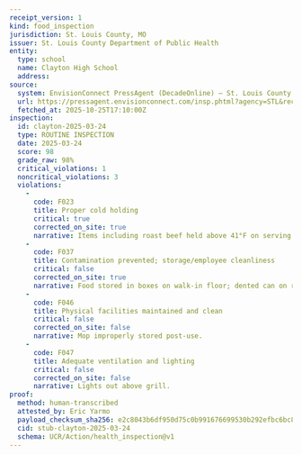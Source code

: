 ```yaml
---
receipt_version: 1
kind: food_inspection
jurisdiction: St. Louis County, MO
issuer: St. Louis County Department of Public Health
entity:
  type: school
  name: Clayton High School
  address: 
source:
  system: EnvisionConnect PressAgent (DecadeOnline) – St. Louis County
  url: https://pressagent.envisionconnect.com/insp.phtml?agency=STL&record_id=<RECORD_ID_CLAYTON>
  fetched_at: 2025-10-25T17:10:00Z
inspection:
  id: clayton-2025-03-24
  type: ROUTINE INSPECTION
  date: 2025-03-24
  score: 98
  grade_raw: 98%
  critical_violations: 1
  noncritical_violations: 3
  violations:
    - 
      code: F023
      title: Proper cold holding
      critical: true
      corrected_on_site: true
      narrative: Items including roast beef held above 41°F on serving line. Corrected by using time/temperature control; discard after 4 hours.
    - 
      code: F037
      title: Contamination prevented; storage/employee cleanliness
      critical: false
      corrected_on_site: true
      narrative: Food stored in boxes on walk-in floor; dented can on rack. Corrected by relocating to shelves and discarding dented can.
    - 
      code: F046
      title: Physical facilities maintained and clean
      critical: false
      corrected_on_site: false
      narrative: Mop improperly stored post-use.
    - 
      code: F047
      title: Adequate ventilation and lighting
      critical: false
      corrected_on_site: false
      narrative: Lights out above grill.
proof:
  method: human-transcribed
  attested_by: Eric Yarmo
  payload_checksum_sha256: e2c8043b6df950d75c0b991676699530b292efbc6bc8c877202fdb07a3b4ab7f
  cid: stub-clayton-2025-03-24
  schema: UCR/Action/health_inspection@v1
---
```

